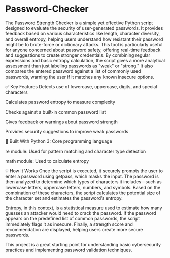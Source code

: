 # Password-Checker
The Password Strength Checker is a simple yet effective Python script designed to evaluate the security of user-generated passwords. It provides feedback based on various characteristics like length, character diversity, and overall entropy, helping users understand how resistant their password might be to brute-force or dictionary attacks.
This tool is particularly useful for anyone concerned about password safety, offering real-time feedback and suggestions to create stronger credentials. By combining regular expressions and basic entropy calculation, the script gives a more analytical assessment than just labeling passwords as "weak" or "strong." It also compares the entered password against a list of commonly used passwords, warning the user if it matches any known insecure options.

✅ Key Features
Detects use of lowercase, uppercase, digits, and special characters

Calculates password entropy to measure complexity

Checks against a built-in common password list

Gives feedback or warnings about password strength

Provides security suggestions to improve weak passwords

🚀 Built With
Python 3: Core programming language

re module: Used for pattern matching and character type detection

math module: Used to calculate entropy

💡 How It Works
Once the script is executed, it securely prompts the user to enter a password using getpass, which masks the input. The password is then analyzed to determine which types of characters it includes—such as lowercase letters, uppercase letters, numbers, and symbols. Based on the combination of these characters, the script calculates the potential size of the character set and estimates the password’s entropy.

Entropy, in this context, is a statistical measure used to estimate how many guesses an attacker would need to crack the password. If the password appears on the predefined list of common passwords, the script immediately flags it as insecure. Finally, a strength score and recommendation are displayed, helping users create more secure passwords.

This project is a great starting point for understanding basic cybersecurity practices and implementing password validation techniques.

